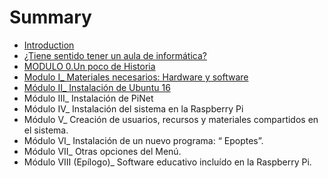 # Summary

* [Introduction](README.md)
* [¿Tiene sentido tener un aula de informática?](no_te_gastes_mucho_dinero.md)
* [MODULO 0.Un poco de Historia](un-poco-de-historia.md)
* [Modulo I\_ Materiales necesarios: Hardware y software](chapter1.md)
* [Módulo II\_ Instalación de Ubuntu 16](instalacion-de-ubuntu.md)
* Módulo III\_ Instalación de PiNet 
* Módulo IV\_ Instalación del sistema en la Raspberry Pi
* Módulo V\_ Creación de usuarios, recursos y materiales compartidos en el sistema.
* Módulo VI\_ Instalación de un nuevo programa: “ Epoptes”.
* Módulo VII\_ Otras opciones del Menú.
* Módulo VIII \(Epílogo\)\_ Software educativo incluído en la Raspberry Pi.

